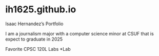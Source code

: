 # ih1625.github.io

Isaac Hernandez’s Portfolio 

I am a journalism major with a computer science minor at CSUF that is expect to graduate in 2025

Favorite CPSC 120L Labs
*Lab 
